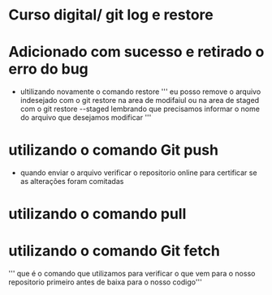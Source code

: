 # Curso digital/ git log e restore

# Adicionado com sucesso e retirado o erro do bug 

* ultilizando novamente o comando restore 
''' eu posso remove o arquivo indesejado com o git restore na area de modifaiul ou na area de staged com o git restore --staged lembrando que 
precisamos informar o nome do arquivo que desejamos modificar '''

# utilizando o comando Git push 
* quando enviar o arquivo verificar o repositorio online para certificar se as alterações foram comitadas
# utilizando o comando pull
# utilizando o comando Git fetch 
''' que é o comando que utilizamos para verificar o que vem para o nosso repositorio primeiro antes de baixa para o nosso codigo'''
